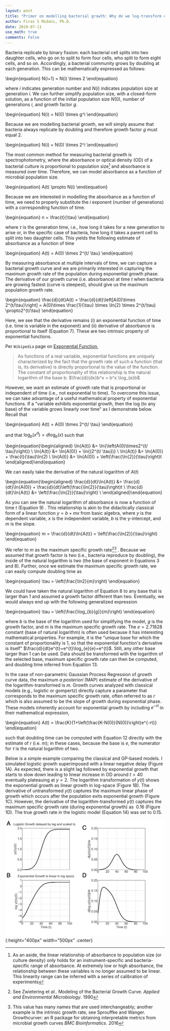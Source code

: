 ```yaml
---
layout: post
title: "Primer on modelling bacterial growth: Why do we log-transform optical density?"
author: Firas S Midani, Ph.D.
date: 2019-07-11
use_math: true
comments: False
---
```


Bacteria replicate by binary fission: each bacterial cell splits into
two daughter cells, who go on to split to form four cells, who split to
form eight cells, and so on. Accordingly, a bacterial community grows by
doubling at each generation. This can be mathematically expressed as
follows:

\begin{equation}
N(i+1) = N(i) \times 2
\end{equation}

where $i$ indicates generation number and $N(i)$ indicates population
size at generation $i$. We can further simplify population size, with a
closed-form solution, as a function of the initial population size
$N(0)$, number of generations $i$, and growth factor $g$.

\begin{equation}
N(i) = N(0) \times g^i
\end{equation}

Because we are modelling bacterial growth, we will simply assume that
bacteria always replicate by doubling and therefore growth factor $g$
must equal $2$.

\begin{equation}
N(i) = N(0) \times 2^i
\end{equation}

The most common method for measuring bacterial growth is
spectrophotometry, where the absorbance or optical density (OD<a></a>) of a
bacterial culture is proportional to population size[^1] and absorbance
is measured over time. Therefore, we can model absorbance as a function
of microbial population size.

\begin{equation}
A(t) \propto N(i)
\end{equation}

Because we are interested in modelling the absorbance as a function of
time, we need to properly substitute the $i$ exponent (number of
generations<a></a>) with a corresponding function of time.

\begin{equation}
n = \frac{t}{\tau}
\end{equation}

where $\tau$ is the generation time, i.e., how long it takes for a new
generation to arise or, in the specific case of bacteria, how long it
takes a parent cell to split into two daughter cells. This yields the
following estimate of absorbance as a function of time

\begin{equation}
A(t) = A(0) \times 2^{t/ \tau}
\end{equation}

By measuring absorbance at multiple intervals of time, we can capture a
bacterial growth curve and we are primarily interested in capturing the
maximum growth rate of the population during exponential growth phase.
The derivative of our growth curve (i.e. absorbance<a></a>) at time $t$ when
bacteria are growing fastest (curve is steepest<a></a>), should give us the
maximum population growth rate.

\begin{equation}
\frac{d}{dt}A(t)
= \frac{d}{dt}\left[A(0)\times 2^{t/\tau}\right]
= A(0)\times \frac{1}{\tau} \times \ln{2} \times 2^{t/\tau}
\propto2^{t/\tau}
\end{equation}

Here, we see that the derivative remains (i<a></a>) an exponential function of
time (i.e. time is variable in the exponent<a></a>) and (ii<a></a>) derivative of
absorbance is proportional to itself (Equation 7<a></a>). These are two intrinsic property
of exponential functions.

Per `Wikipedia` page on [Exponential
Function](https://en.wikipedia.org/wiki/Exponential_function),

> As functions of a real variable, exponential functions are uniquely
> characterized by the fact that the growth rate of such a function
> (that is, its derivative<a></a>) is directly proportional to the value of the
> function. The constant of proportionality of this relationship is the
> natural logarithm of the base b: $\frac{d}{dx}b^x = b^x \log_{e}b$

However, we want an estimate of growth rate that is proportional or
independent of time (i.e., not exponential to time<a></a>). To overcome this
issue, we can take advantage of a useful mathematical property of
exponential functions. If a "variable exhibits exponential growth, then
the log (to any base<a></a>) of the variable grows linearly over time" as I
demonstrate below. Recall that

\begin{equation}
A(t) = A(0) \times 2^{t/ \tau}
\end{equation}

and that $\log_{b}{(x^d)}=d\log_{b}{(x)}$ such that

\begin{equation}\begin{aligned}
\ln{A(t)}  &= \ln{\left(A(0)\times2^{t/ \tau}\right)} \\
\ln{A(t)}  &= \ln{A(0)} + \ln{(2^{t/ \tau})} \\
\ln{A(t)}  &= \ln{A(0)} + \frac{t}{\tau}\ln(2) \\
\ln{A(t)}  &= \ln{A(0)} + \left(\frac{\ln{2}}{\tau}\right)t
\end{aligned}\end{equation}

We can easily take the derivative of the natural logarithm of $A(t)$

\begin{equation}\begin{aligned}
\frac{d}{dt}\ln{A(t)} &= \frac{d}{dt}\ln{A(0)} + \frac{d}{dt}\left(\frac{\ln{2}}{\tau}\right)t \\
\frac{d}{dt}\ln{A(t)} &= \left(\frac{\ln{2}}{\tau}\right)  \\
\end{aligned}\end{equation}


As you can see the natural logarithm of absorbance is now a function of
time $t$ (Equation 9) . This relationship is akin to the didactically
classical form of a linear function $y=b+mx$ from basic algebra, where
$y$ is the dependent variable, $x$ is the independent variable, $b$ is
the y-intercept, and $m$ is the slope.

\begin{equation}
m = \frac{d}{dt}\ln{A(t)} = \left(\frac{\ln{2}}{\tau}\right)
\end{equation}

We refer to $m$ as the maximum specific growth rate[^2][^3] . Because we
assumed that growth factor is two (i.e., bacteria reproduce by doubling<a></a>),
the inside of the natural logarithm is two (the base of exponent in
Equations 3 and 8<a></a>). Further, once we
estimate the maximum specific growth rate, we can easily compute
doubling time as

\begin{equation}
\tau = \left(\frac{\ln2}{m}\right)
\end{equation}

We could have taken the natural logarithm of Equation 8 to any base that
is larger than 1 and assumed a growth factor different than two.
Eventually, we would always end up with the following generalized
expression

\begin{equation}
\tau = \left(\frac{\log_{b}{g}}{m}\right)
\end{equation}

where $b$ is the base of the logarithm used for simplifying the model,
$g$ is the growth factor, and $m$ is the maximum specific growth rate.
The $e=2.71828$ constant (base of natural logarithm<a></a>) is often used
because it has interesting mathematical properties. For example, it is the
"unique base for which the constant of proportionality is 1, so that the
exponential function's derivative is itself"
$\frac{d}{dt}e^{t}=e^{t}\log_{e}{e}=e^{t}$. Still, any other base
larger than 1 can be used. Data should be transformed with the logarithm
of the selected base, maximum specific growth rate can then be computed,
and doubling time inferred from Equation 13.

In the case of non-parametric Gaussian Process Regression of growth
curve data, the maximum *a posteriori* (MAP<a></a>) estimate of the derivative
of the logarithm-transformed is $m$. Growth curves analyzed with
classical models (e.g., logistic or gompertz<a></a>) directly capture a
parameter that corresponds to the maximum specific growth rate, often
referred to as $r$ which is also assumed to be the slope of growth
during exponential phase. These models inherently account for
exponential growth by including $e^{-rt}$ in their mathematical
expression,

\begin{equation}
A(t) = \frac{K}{1+\left(\frac{K-N(0)}{N(0)}\right)e^{-rt}}
\end{equation}

such that doubling time can be computed with Equation 12 directly with the estimate of $r$ (i.e. $m$<a></a>);
in these cases, because the base is $e$, the numerator for $\tau$ is the
natural logarithm of two.

Below is a simple example comparing the classical and GP-based models. I
simulated logistic growth superimposed with a linear negative delay
(Figure 1A<a></a>). As
expected, there is a slight lag followed by exponential growth that
starts to slow down leading to linear increase in OD around $t=40$
eventually plateauing at $y=2$. The logarithm transformation of $y(t)$
shows the exponential growth as linear growth in log-space (Figure 1B<a></a>). The
derivative of untransformed $y(t)$ captures the maximum linear phase of
growth which occurs after the population exits exponential growth (Figure 1C<a></a>). However, the
derivative of the logarithm-transformed $y(t)$ captures the maximum
specific growth rate (during exponential growth<a></a>) as $~0.16$ (Figure
1D<a></a>). The true
growth rate in the logistic model (Equation 14<a></a>) was set to $0.15$.

![Simulation of logistic growth and inference of its growth rate](/assets/img/midani-bacterial-growth-primer.png){:height="400px" width="500px" .center}

[^1]: As an aside, the linear relationship of absorbance to population
    size (or culture density<a></a>) only holds for an instrument-specific and
    bacteria-specific range of absorbance. At extremely low or high
    absorbance, the relationship between these variables is no longer
    assumed to be linear. This linearity range can be inferred with a
    series of calibration of experiments

[^2]: See Zwietering et *al.*. Modeling of the Bacterial Growth Curve.
    *Applied and Environmental Microbiology*. 1990

[^3]: This value has many names that are used interchangeably; another
    example is the intrinsic growth rate, see Sprouffke and Wanger.
    Growthcurver: an R package for obtaining interpretable metrics from
    microbial growth curves *BMC Bioinformatics*. 2016
    
    
